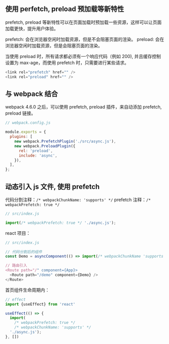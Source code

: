 
## 使用 perfetch, preload 预加载等新特性

prefetch, preload 等新特性可以在页面加载时预加载一些资源，这样可以让页面加载更快，提升用户体验。

prefetch: 会在浏览器空闲时加载资源，但是不会阻塞页面的渲染。
preload: 会在浏览器空闲时加载资源，但是会阻塞页面的渲染。

当使用 preload 时，所有请求都必须有一个响应代码（例如 200), 并且缓存控制设置为 max-age，而使用 prefetch 时，只需要进行某些请求。

```js
<link rel="prefetch" href="" />
<link rel="preload" href="" />
```

## 与 webpack 结合

webpack 4.6.0 之后，可以使用 prefetch, preload 插件，来自动添加 prefetch, preload 链接。

```js
// webpack.config.js

module.exports = {
  plugins: [
    new webpack.PrefetchPlugin('./src/async.js'),
    new webpack.PreloadPlugin({
      rel: 'preload',
      include: 'async',
    }),
  ],
};
```

## 动态引入 js 文件, 使用 prefetch

代码分割注释：`/* webpackChunkName: 'supports' */`
prefetch 注释：`/* webpackPrefetch: true */`

```js
// src/index.js

import(/* webpackPrefetch: true */ './async.js');
```

react 项目：
  
```js
// src/index.js

// 代码分割后的组件
const Demo = asyncComponent(() => import(/* webpackChunkName 'supports' */ */))

// 路由引入
<Route path="/" component={App}>
  <Route path="/demo" component={Demo} />
</Route>
```
首页组件生命周期内：
```js
// effect
import {useEffect} from 'react'

useEffect(() => {
  import(
    /* webpackPrefetch: true */
    /* webpackChunkName: 'supports' */
  './async.js');
}, [])
```
